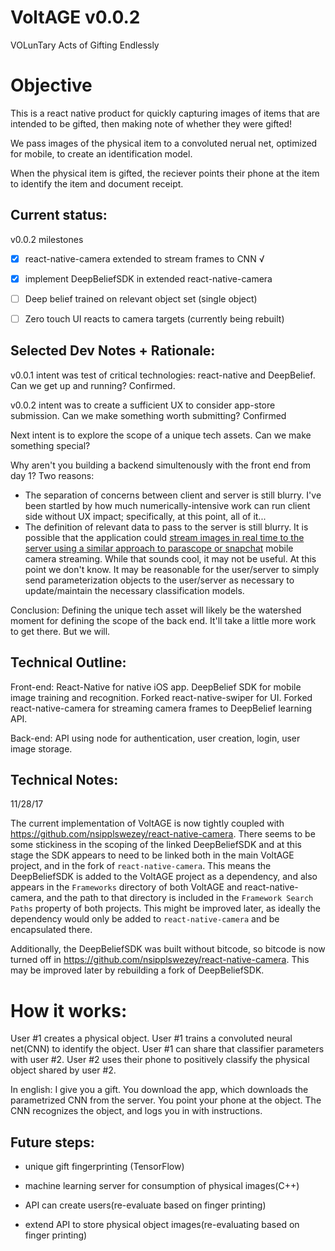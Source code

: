 # VoltAGE v0.0.2
VOLunTary Acts of Gifting Endlessly

# Objective
This is a react native product for quickly capturing images of items that are intended to be gifted, then making note of whether they were gifted!

We pass images of the physical item to a convoluted nerual net, optimized for mobile, to create an identification model.

When the physical item is gifted, the reciever points their phone at the item to identify the item and document receipt.

## Current status:
v0.0.2 milestones
- [x] react-native-camera extended to stream frames to CNN √

- [x] implement DeepBeliefSDK in extended react-native-camera

- [ ] Deep belief trained on relevant object set (single object)

- [ ] Zero touch UI reacts to camera targets (currently being rebuilt)

## Selected Dev Notes + Rationale:
v0.0.1 intent was test of critical technologies: react-native and DeepBelief. Can we get up and running? Confirmed.

v0.0.2 intent was to create a sufficient UX to consider app-store submission. Can we make something worth submitting? Confirmed

Next intent is to explore the scope of a unique tech assets. Can we make something special?

Why aren't you building a backend simultenously with the front end from day 1?
Two reasons:

* The separation of concerns between client and server is still blurry. I've been startled by how much numerically-intensive work can run client side without UX impact; specifically, at this point, all of it...
* The definition of relevant data to pass to the server is still blurry. It is possible that the application could [stream images in real time to the server using a similar approach to parascope or snapchat](https://github.com/QuickBlox/quickblox-ios-sdk) mobile camera streaming. While that sounds cool, it may not be useful. At this point we don't know. It may be reasonable for the user/server to simply send parameterization objects to the user/server as necessary to update/maintain the necessary classification models.

Conclusion: Defining the unique tech asset will likely be the watershed moment for defining the scope of the back end. It'll take a little more work to get there. But we will.

## Technical Outline:

Front-end:
React-Native for native iOS app.
DeepBelief SDK for mobile image training and recognition.
Forked react-native-swiper for UI.
Forked react-native-camera for streaming camera frames to DeepBelief learning API.

Back-end:
API using node for authentication, user creation, login, user image storage.

## Technical Notes:

11/28/17

The current implementation of VoltAGE is now tightly coupled with https://github.com/nsipplswezey/react-native-camera. There seems to be some stickiness in the scoping of the linked DeepBeliefSDK and at this stage the SDK appears to need to be linked both in the main VoltAGE project, and in the fork of `react-native-camera`. This means the DeepBeliefSDK is added to the VoltAGE project as a dependency, and also appears in the `Frameworks` directory of both VoltAGE and react-native-camera, and the path to that directory is included in the `Framework Search Paths` property of both projects. This might be improved later, as ideally the dependency would only be added to `react-native-camera` and be encapsulated there.

Additionally, the DeepBeliefSDK was built without bitcode, so bitcode is now turned off in https://github.com/nsipplswezey/react-native-camera. This may be improved later by rebuilding a fork of DeepBeliefSDK.

# How it works:
User #1 creates a physical object. User #1 trains a convoluted neural net(CNN) to identify the object. User #1 can share that classifier parameters with user #2. User #2 uses their phone to positively classify the physical object shared by user #2.

In english: I give you a gift. You download the app, which downloads the parametrized CNN from the server. You point your phone at the object. The CNN recognizes the object, and logs you in with instructions.


## Future steps:
* unique gift fingerprinting (TensorFlow)

* machine learning server for consumption of physical images(C++)

* API can create users(re-evaluate based on finger printing)

* extend API to store physical object images(re-evaluating based on finger printing)

